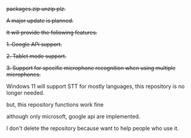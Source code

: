 ~~packages.zip unzip plz.~~

~~A major update is planned.~~

~~It will provide the following features.~~

~~1. Google APi support.~~

~~2. Tablet mode support.~~

~~3. Support for specific microphone recognition when using multiple microphones.~~

Windows 11 will support STT for mostly languages, this repository is no longer needed.

but, this repository functions work fine

although only microsoft, google api are implemented.

I don't delete the repository because want to help people who use it.
